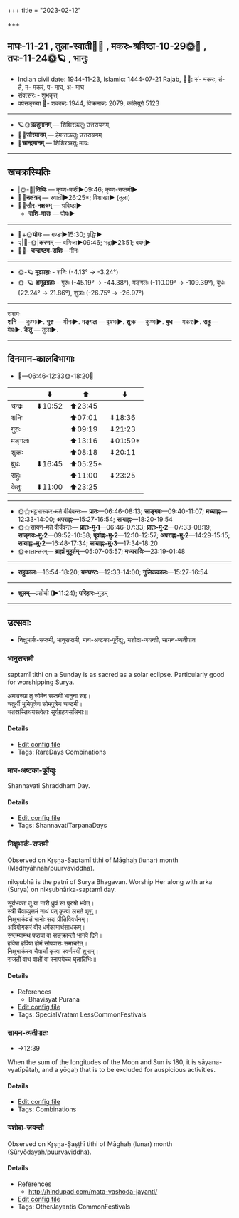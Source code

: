 +++
title = "2023-02-12"

+++
## माघः-11-21  ,  तुला-स्वाती🌛🌌  ,  मकरः-श्रविष्ठा-10-29🌞🌌  ,  तपः-11-24🌞🪐  ,  भानुः
- Indian civil date: 1944-11-23, Islamic: 1444-07-21 Rajab, 🌌🌞: सं- मकरः, तं- तै, म- मकरं, प- माघ, अ- माघ
- संवत्सरः - शुभकृत्
- वर्षसङ्ख्या 🌛- शकाब्दः 1944, विक्रमाब्दः 2079, कलियुगे 5123
___________________
- 🪐🌞**ऋतुमानम्** — शिशिरऋतुः उत्तरायणम्
- 🌌🌞**सौरमानम्** — हेमन्तऋतुः उत्तरायणम्
- 🌛**चान्द्रमानम्** — शिशिरऋतुः माघः
___________________


## खचक्रस्थितिः
- |🌞-🌛|**तिथिः** — कृष्ण-षष्ठी►09:46; कृष्ण-सप्तमी►  
- 🌌🌛**नक्षत्रम्** — स्वाती►26:25*; विशाखा► (तुला)  
- 🌌🌞**सौर-नक्षत्रम्** — श्रविष्ठा►  
  - **राशि-मासः** — पौषः► 
___________________
- 🌛+🌞**योगः** — गण्डः►15:30; वृद्धिः►  
- २|🌛-🌞|**करणम्** — वणिजा►09:46; भद्रा►21:51; बवम्►  
- 🌌🌛- **चन्द्राष्टम-राशिः**—मीनः  
___________________
- 🌞-🪐 **मूढग्रहाः** - शनिः (-4.13° → -3.24°)
- 🌞-🪐 **अमूढग्रहाः** - गुरुः (-45.19° → -44.38°), मङ्गलः (-110.09° → -109.39°), बुधः (22.24° → 21.86°), शुक्रः (-26.75° → -26.97°)
___________________
राशयः  
**शनि** — कुम्भः►. **गुरु** — मीनः►. **मङ्गल** — वृषभः►. **शुक्र** — कुम्भः►. **बुध** — मकरः►. **राहु** — मेषः►. **केतु** — तुला►. 
___________________


## दिनमान-कालविभागाः
- 🌅—06:46-12:33🌞-18:20🌇  

|      |⬇     |⬆     |⬇     |
|------|-----|-----|------|
|चन्द्रः|⬇10:52 |⬆23:45 |     |
|शनिः   |     |⬆07:01 |⬇18:36 |
|गुरुः  |     |⬆09:19 |⬇21:23 |
|मङ्गलः |     |⬆13:16 |⬇01:59*|
|शुक्रः |     |⬆08:18 |⬇20:11 |
|बुधः   |⬇16:45 |⬆05:25*|     |
|राहुः  |     |⬆11:00 |⬇23:25 |
|केतुः  |⬇11:00 |⬆23:25 |     |
___________________
- 🌞⚝भट्टभास्कर-मते वीर्यवन्तः— **प्रातः**—06:46-08:13; **साङ्गवः**—09:40-11:07; **मध्याह्नः**—12:33-14:00; **अपराह्णः**—15:27-16:54; **सायाह्नः**—18:20-19:54  
- 🌞⚝सायण-मते वीर्यवन्तः— **प्रातः-मु॰1**—06:46-07:33; **प्रातः-मु॰2**—07:33-08:19; **साङ्गवः-मु॰2**—09:52-10:38; **पूर्वाह्णः-मु॰2**—12:10-12:57; **अपराह्णः-मु॰2**—14:29-15:15; **सायाह्नः-मु॰2**—16:48-17:34; **सायाह्नः-मु॰3**—17:34-18:20  
- 🌞कालान्तरम्— **ब्राह्मं मुहूर्तम्**—05:07-05:57; **मध्यरात्रिः**—23:19-01:48  
___________________
- **राहुकालः**—16:54-18:20; **यमघण्टः**—12:33-14:00; **गुलिककालः**—15:27-16:54  
___________________
- **शूलम्**—प्रतीची (►11:24); **परिहारः**–गुडम्  
___________________

## उत्सवाः
- निक्षुभार्क-सप्तमी, भानुसप्तमी, माघ-अष्टका-पूर्वेद्युः, यशोदा-जयन्ती, सायन-व्यतीपातः
### भानुसप्तमी



saptamī tithi on a Sunday is as sacred as a solar eclipse. Particularly good for worshipping Surya.

अमावस्या तु सोमेन सप्तमी भानुना सह।  
चतुर्थी भूमिपुत्रेण सोमपुत्रेण चाष्टमी।  
चतस्रस्तिथयस्त्वेताः सूर्यग्रहणसन्निभाः॥



#### Details
- [Edit config file](https://github.com/jyotisham/adyatithi/blob/master/time_focus/tithi-vara-combinations/description_only/bhAnusaptamI.toml)
- Tags: RareDays Combinations


### माघ-अष्टका-पूर्वेद्युः



Shannavati Shraddham Day.

#### Details
- [Edit config file](https://github.com/jyotisham/adyatithi/blob/master/devatA/pitR/relative_event/mAgha-aSTakA-zrAddham/offset__-1/mAgha-aSTakA-pUrvEdyuH.toml)
- Tags: ShannavatiTarpanaDays


### निक्षुभार्क-सप्तमी

Observed on Kr̥ṣṇa-Saptamī tithi of Māghaḥ (lunar) month (Madhyāhnaḥ/puurvaviddha). 

nikṣubhā is the patnī of Surya Bhagavan. Worship Her along with arka (Surya) on nikṣubhārka-saptamī day.

सूर्यभक्ता तु या नारी ध्रुवं सा पुरुषो भवेत्।  
स्त्री चैवाप्युत्तमं नाथं यत् कृत्वा लभते शृणु॥  
निक्षुभार्कव्रतं भानोः सदा प्रीतिविवर्धनम्।  
अवियोगकरं वीर धर्मकामार्थसाधकम्॥  
सप्तम्यामथ षष्ठ्यां वा सङ्क्रान्तौ भानवे दिने।  
हविषा हविषा होमं सोपवासः समाचरेत्॥  
निक्षुभार्कस्य चैवार्चां कृत्वा स्वर्णमयीं शुभाम्।   
राजतीं वाथ वाक्षीं वा स्नापयेच्च घृतादिभिः॥



#### Details
- References
  - Bhavisyat Purana
- [Edit config file](https://github.com/jyotisham/adyatithi/blob/master/general/lunar_month/tithi/11/22/nikSubhArka-saptamI.toml)
- Tags: SpecialVratam LessCommonFestivals


### सायन-व्यतीपातः
- →12:39



When the sum of the longitudes of the Moon and Sun is 180, it is sāyana-vyatīpātaḥ, and a yōgaḥ that is to be excluded for auspicious activities.

#### Details
- [Edit config file](https://github.com/jyotisham/adyatithi/blob/master/time_focus/misc_combinations/description_only/sAyana-vyatIpAtaH.toml)
- Tags: Combinations


### यशोदा-जयन्ती

Observed on Kr̥ṣṇa-Ṣaṣṭhī tithi of Māghaḥ (lunar) month (Sūryōdayaḥ/puurvaviddha). 



#### Details
- References
  - http://hindupad.com/mata-yashoda-jayanti/
- [Edit config file](https://github.com/jyotisham/adyatithi/blob/master/devatA/vaiShNava/lunar_month/tithi/11/21/yazOdA~jayantI.toml)
- Tags: OtherJayantis CommonFestivals


